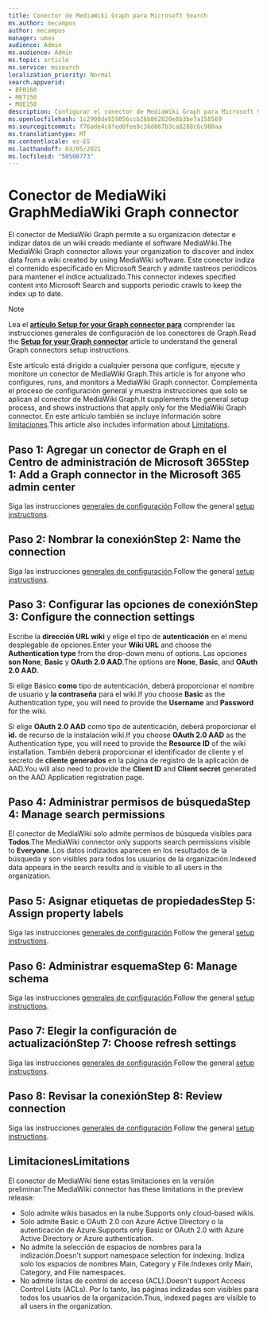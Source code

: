 ```yaml
---
title: Conector de MediaWiki Graph para Microsoft Search
ms.author: mecampos
author: mecampos
manager: umas
audience: Admin
ms.audience: Admin
ms.topic: article
ms.service: mssearch
localization_priority: Normal
search.appverid:
- BFB160
- MET150
- MOE150
description: Configurar el conector de MediaWiki Graph para Microsoft Search
ms.openlocfilehash: 1c2908de859056ccb26b862820e8b3be7a158569
ms.sourcegitcommit: f76ade4c8fed0fee9c36d067b3ca8288c6c980aa
ms.translationtype: MT
ms.contentlocale: es-ES
ms.lasthandoff: 03/05/2021
ms.locfileid: "50508773"
---
```

<!---Previous ms.author: monaray --->

# <a name="mediawiki-graph-connector"></a><span data-ttu-id="14da3-103">Conector de MediaWiki Graph</span><span class="sxs-lookup"><span data-stu-id="14da3-103">MediaWiki Graph connector</span></span>

<span data-ttu-id="14da3-104">El conector de MediaWiki Graph permite a su organización detectar e indizar datos de un wiki creado mediante el software MediaWiki.</span><span class="sxs-lookup"><span data-stu-id="14da3-104">The MediaWiki Graph connector allows your organization to discover and index data from a wiki created by using MediaWiki software.</span></span> <span data-ttu-id="14da3-105">Este conector indiza el contenido especificado en Microsoft Search y admite rastreos periódicos para mantener el índice actualizado.</span><span class="sxs-lookup"><span data-stu-id="14da3-105">This connector indexes specified content into Microsoft Search and supports periodic crawls to keep the index up to date.</span></span>

> [!NOTE]
> <span data-ttu-id="14da3-106">Lea el [**artículo Setup for your Graph connector para**](configure-connector.md) comprender las instrucciones generales de configuración de los conectores de Graph.</span><span class="sxs-lookup"><span data-stu-id="14da3-106">Read the [**Setup for your Graph connector**](configure-connector.md) article to understand the general Graph connectors setup instructions.</span></span>

<span data-ttu-id="14da3-107">Este artículo está dirigido a cualquier persona que configure, ejecute y monitore un conector de MediaWiki Graph.</span><span class="sxs-lookup"><span data-stu-id="14da3-107">This article is for anyone who configures, runs, and monitors a MediaWiki Graph connector.</span></span> <span data-ttu-id="14da3-108">Complementa el proceso de configuración general y muestra instrucciones que solo se aplican al conector de MediaWiki Graph.</span><span class="sxs-lookup"><span data-stu-id="14da3-108">It supplements the general setup process, and shows instructions that apply only for the MediaWiki Graph connector.</span></span> <span data-ttu-id="14da3-109">En este artículo también se incluye información sobre [limitaciones](#limitations).</span><span class="sxs-lookup"><span data-stu-id="14da3-109">This article also includes information about [Limitations](#limitations).</span></span>

<!---## Before you get started-->

<!---Insert "Before you get started" recommendations for this data source-->

## <a name="step-1-add-a-graph-connector-in-the-microsoft-365-admin-center"></a><span data-ttu-id="14da3-110">Paso 1: Agregar un conector de Graph en el Centro de administración de Microsoft 365</span><span class="sxs-lookup"><span data-stu-id="14da3-110">Step 1: Add a Graph connector in the Microsoft 365 admin center</span></span>

<span data-ttu-id="14da3-111">Siga las instrucciones [generales de configuración](https://docs.microsoft.com/microsoftsearch/configure-connector).</span><span class="sxs-lookup"><span data-stu-id="14da3-111">Follow the general [setup instructions](https://docs.microsoft.com/microsoftsearch/configure-connector).</span></span>
<!---If the above phrase does not apply, delete it and insert specific details for your data source that are different from general setup instructions.-->

## <a name="step-2-name-the-connection"></a><span data-ttu-id="14da3-112">Paso 2: Nombrar la conexión</span><span class="sxs-lookup"><span data-stu-id="14da3-112">Step 2: Name the connection</span></span>

<span data-ttu-id="14da3-113">Siga las instrucciones [generales de configuración](https://docs.microsoft.com/microsoftsearch/configure-connector).</span><span class="sxs-lookup"><span data-stu-id="14da3-113">Follow the general [setup instructions](https://docs.microsoft.com/microsoftsearch/configure-connector).</span></span>
<!---If the above phrase does not apply, delete it and insert specific details for your data source that are different from general setup instructions.-->

## <a name="step-3-configure-the-connection-settings"></a><span data-ttu-id="14da3-114">Paso 3: Configurar las opciones de conexión</span><span class="sxs-lookup"><span data-stu-id="14da3-114">Step 3: Configure the connection settings</span></span>

<span data-ttu-id="14da3-115">Escribe la **dirección URL wiki** y elige el tipo de **autenticación** en el menú desplegable de opciones.</span><span class="sxs-lookup"><span data-stu-id="14da3-115">Enter your **Wiki URL** and choose the **Authentication type** from the drop-down menu of options.</span></span> <span data-ttu-id="14da3-116">Las opciones **son None**, **Basic** y **OAuth 2.0 AAD**.</span><span class="sxs-lookup"><span data-stu-id="14da3-116">The options are **None**, **Basic**, and **OAuth 2.0 AAD**.</span></span>

<span data-ttu-id="14da3-117">Si elige Básico **como** tipo de autenticación,  deberá proporcionar el nombre de usuario y **la contraseña** para el wiki.</span><span class="sxs-lookup"><span data-stu-id="14da3-117">If you choose **Basic** as the Authentication type, you will need to provide the **Username** and **Password** for the wiki.</span></span>

<span data-ttu-id="14da3-118">Si elige **OAuth 2.0 AAD** como tipo de autenticación, deberá proporcionar el **id.** de recurso de la instalación wiki.</span><span class="sxs-lookup"><span data-stu-id="14da3-118">If you choose **OAuth 2.0 AAD** as the Authentication type, you will need to provide the **Resource ID** of the wiki installation.</span></span> <span data-ttu-id="14da3-119">También deberá proporcionar el  identificador de cliente y el secreto de **cliente generados** en la página de registro de la aplicación de AAD.</span><span class="sxs-lookup"><span data-stu-id="14da3-119">You will also need to provide the **Client ID** and **Client secret** generated on the AAD Application registration page.</span></span>

## <a name="step-4-manage-search-permissions"></a><span data-ttu-id="14da3-120">Paso 4: Administrar permisos de búsqueda</span><span class="sxs-lookup"><span data-stu-id="14da3-120">Step 4: Manage search permissions</span></span>

<span data-ttu-id="14da3-121">El conector de MediaWiki solo admite permisos de búsqueda visibles para **Todos**.</span><span class="sxs-lookup"><span data-stu-id="14da3-121">The MediaWiki connector only supports search permissions visible to **Everyone**.</span></span> <span data-ttu-id="14da3-122">Los datos indizados aparecen en los resultados de la búsqueda y son visibles para todos los usuarios de la organización.</span><span class="sxs-lookup"><span data-stu-id="14da3-122">Indexed data appears in the search results and is visible to all users in the organization.</span></span>

## <a name="step-5-assign-property-labels"></a><span data-ttu-id="14da3-123">Paso 5: Asignar etiquetas de propiedades</span><span class="sxs-lookup"><span data-stu-id="14da3-123">Step 5: Assign property labels</span></span>

<span data-ttu-id="14da3-124">Siga las instrucciones [generales de configuración](https://docs.microsoft.com/microsoftsearch/configure-connector).</span><span class="sxs-lookup"><span data-stu-id="14da3-124">Follow the general [setup instructions](https://docs.microsoft.com/microsoftsearch/configure-connector).</span></span>
<!---If the above phrase does not apply, delete it and insert specific details for your data source that are different from general setup instructions.-->

## <a name="step-6-manage-schema"></a><span data-ttu-id="14da3-125">Paso 6: Administrar esquema</span><span class="sxs-lookup"><span data-stu-id="14da3-125">Step 6: Manage schema</span></span>

<span data-ttu-id="14da3-126">Siga las instrucciones [generales de configuración](https://docs.microsoft.com/microsoftsearch/configure-connector).</span><span class="sxs-lookup"><span data-stu-id="14da3-126">Follow the general [setup instructions](https://docs.microsoft.com/microsoftsearch/configure-connector).</span></span>
<!---If the above phrase does not apply, delete it and insert specific details for your data source that are different from general setup instructions.-->

## <a name="step-7-choose-refresh-settings"></a><span data-ttu-id="14da3-127">Paso 7: Elegir la configuración de actualización</span><span class="sxs-lookup"><span data-stu-id="14da3-127">Step 7: Choose refresh settings</span></span>

<span data-ttu-id="14da3-128">Siga las instrucciones [generales de configuración](https://docs.microsoft.com/microsoftsearch/configure-connector).</span><span class="sxs-lookup"><span data-stu-id="14da3-128">Follow the general [setup instructions](https://docs.microsoft.com/microsoftsearch/configure-connector).</span></span>
<!---If the above phrase does not apply, delete it and insert specific details for your data source that are different from general setup instructions.-->

## <a name="step-8-review-connection"></a><span data-ttu-id="14da3-129">Paso 8: Revisar la conexión</span><span class="sxs-lookup"><span data-stu-id="14da3-129">Step 8: Review connection</span></span>

<span data-ttu-id="14da3-130">Siga las instrucciones [generales de configuración](https://docs.microsoft.com/microsoftsearch/configure-connector).</span><span class="sxs-lookup"><span data-stu-id="14da3-130">Follow the general [setup instructions](https://docs.microsoft.com/microsoftsearch/configure-connector).</span></span>
<!---If the above phrase does not apply, delete it and insert specific details for your data source that are different from general setup instructions.-->

<!---## Troubleshooting-->
<!---To be added-->

## <a name="limitations"></a><span data-ttu-id="14da3-131">Limitaciones</span><span class="sxs-lookup"><span data-stu-id="14da3-131">Limitations</span></span>

<span data-ttu-id="14da3-132">El conector de MediaWiki tiene estas limitaciones en la versión preliminar:</span><span class="sxs-lookup"><span data-stu-id="14da3-132">The MediaWiki connector has these limitations in the preview release:</span></span>

* <span data-ttu-id="14da3-133">Solo admite wikis basados en la nube.</span><span class="sxs-lookup"><span data-stu-id="14da3-133">Supports only cloud-based wikis.</span></span>
* <span data-ttu-id="14da3-134">Solo admite Basic o OAuth 2.0 con Azure Active Directory o la autenticación de Azure.</span><span class="sxs-lookup"><span data-stu-id="14da3-134">Supports only Basic or OAuth 2.0 with Azure Active Directory or Azure authentication.</span></span>
* <span data-ttu-id="14da3-135">No admite la selección de espacios de nombres para la indización.</span><span class="sxs-lookup"><span data-stu-id="14da3-135">Doesn't support namespace selection for indexing.</span></span> <span data-ttu-id="14da3-136">Indiza solo los espacios de nombres Main, Category y File.</span><span class="sxs-lookup"><span data-stu-id="14da3-136">Indexes only Main, Category, and File namespaces.</span></span>
* <span data-ttu-id="14da3-137">No admite listas de control de acceso (ACL).</span><span class="sxs-lookup"><span data-stu-id="14da3-137">Doesn't support Access Control Lists (ACLs).</span></span> <span data-ttu-id="14da3-138">Por lo tanto, las páginas indizadas son visibles para todos los usuarios de la organización.</span><span class="sxs-lookup"><span data-stu-id="14da3-138">Thus, indexed pages are visible to all users in the organization.</span></span>
